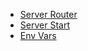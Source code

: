 

- [Server Router](backend/internal/server/router.go)
- [Server Start](backend/commands/start.go)
- [Env Vars](backend/internal/config/config.go)